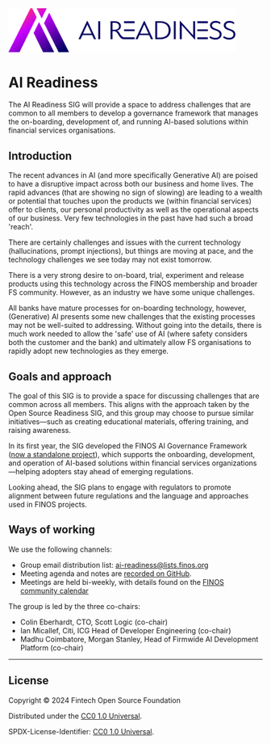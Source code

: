 <img src="https://github.com/finos/branding/blob/master/sig-logos/ai-readiness/Horizontal/2024_AIReadiness_Logo_Horizontal.svg" width="450">

# AI Readiness

The AI Readiness SIG will provide a space to address challenges that are common to all members to develop a governance framework that manages the on-boarding, development of, and running AI-based solutions within financial services organisations. 

## Introduction

The recent advances in AI (and more specifically Generative AI) are poised to have a disruptive impact across both our business and home lives. The rapid advances (that are showing no sign of slowing) are leading to a wealth or potential that touches upon the products we (within financial services) offer to clients, our personal productivity as well as the operational aspects of our business. Very few technologies in the past have had such a broad 'reach'.

There are certainly challenges and issues with the current technology (hallucinations, prompt injections), but things are moving at pace, and the technology challenges we see today may not exist tomorrow.

There is a very strong desire to on-board, trial, experiment and release products using this technology across the FINOS membership and broader FS community. However, as an industry we have some unique challenges.

All banks have mature processes for on-boarding technology, however, (Generative) AI presents some new challenges that the existing processes may not be well-suited to addressing. Without going into the details, there is much work needed to allow the 'safe' use of AI (where safety considers both the customer and the bank) and ultimately allow FS organisations to rapidly adopt new technologies as they emerge.

## Goals and approach

The goal of this SIG is to provide a space for discussing challenges that are common across all members. This aligns with the approach taken by the Open Source Readiness SIG, and this group may choose to pursue similar initiatives—such as creating educational materials, offering training, and raising awareness.

In its first year, the SIG developed the FINOS AI Governance Framework ([now a standalone project](https://github.com/finos/ai-governance-framework)), which supports the onboarding, development, and operation of AI-based solutions within financial services organizations—helping adopters stay ahead of emerging regulations.

Looking ahead, the SIG plans to engage with regulators to promote alignment between future regulations and the language and approaches used in FINOS projects.


## Ways of working 

We use the following channels:
 - Group email distribution list: ai-readiness@lists.finos.org
 - Meeting agenda and notes are [recorded on GitHub](https://github.com/finos/ai-readiness/issues?q=is%3Aissue+is%3Aopen+label%3Ameeting).
 - Meetings are held bi-weekly, with details found on the [FINOS community calendar](https://www.finos.org/calendar)

The group is led by the three co-chairs:
 - Colin Eberhardt, CTO, Scott Logic (co-chair)
 - Ian Micallef, Citi, ICG Head of Developer Engineering  (co-chair)
 - Madhu Coimbatore, Morgan Stanley, Head of Firmwide AI Development Platform (co-chair)

---

## License

Copyright © 2024 Fintech Open Source Foundation

Distributed under the [CC0 1.0 Universal](https://creativecommons.org/publicdomain/zero/1.0/deed.en).

SPDX-License-Identifier: [CC0 1.0 Universal](https://spdx.org/licenses/CC0-1.0.html).
